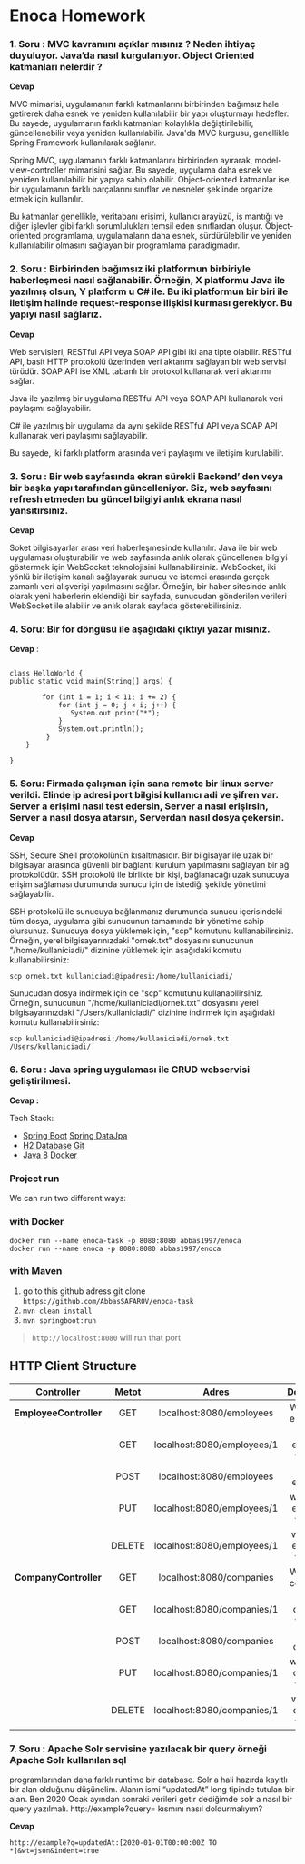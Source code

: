 # Enoca Homework

### 1. Soru : MVC kavramını açıklar mısınız ? Neden ihtiyaç duyuluyor. Java’da nasıl kurgulanıyor. Object Oriented katmanları nelerdir ?

**Cevap**

MVC mimarisi, uygulamanın farklı katmanlarını birbirinden bağımsız hale getirerek daha esnek ve yeniden kullanılabilir bir yapı oluşturmayı hedefler. Bu sayede, uygulamanın farklı katmanları kolaylıkla değiştirilebilir, güncellenebilir veya yeniden kullanılabilir.
Java'da MVC kurgusu, genellikle Spring Framework kullanılarak sağlanır.

Spring MVC, uygulamanın farklı katmanlarını birbirinden ayırarak, model-view-controller mimarisini sağlar. Bu sayede, uygulama daha esnek ve yeniden kullanılabilir bir yapıya sahip olabilir.
Object-oriented katmanlar ise, bir uygulamanın farklı parçalarını sınıflar ve nesneler şeklinde organize etmek için kullanılır. 

Bu katmanlar genellikle, veritabanı erişimi, kullanıcı arayüzü, iş mantığı ve diğer işlevler gibi farklı sorumlulukları temsil eden sınıflardan oluşur. 
Object-oriented programlama, uygulamaların daha esnek, sürdürülebilir ve yeniden kullanılabilir olmasını sağlayan bir programlama paradigmadır.

### 2. Soru : Birbirinden bağımsız iki platformun birbiriyle haberleşmesi nasıl sağlanabilir. Örneğin, X platformu Java ile yazılmış olsun, Y platform u C# ile. Bu iki platformun bir biri ile iletişim halinde request-response ilişkisi kurması gerekiyor. Bu yapıyı nasıl sağlarız.

**Cevap**

Web servisleri, RESTful API veya SOAP API gibi iki ana tipte olabilir. RESTful API, basit HTTP protokolü üzerinden veri aktarımı sağlayan bir web servisi türüdür. 
SOAP API ise XML tabanlı bir protokol kullanarak veri aktarımı sağlar. 

Java ile yazılmış bir uygulama RESTful API veya SOAP API kullanarak veri paylaşımı sağlayabilir. 

C# ile yazılmış bir uygulama da aynı şekilde RESTful API veya SOAP API kullanarak veri paylaşımı sağlayabilir. 

Bu sayede, iki farklı platform arasında veri paylaşımı ve iletişim kurulabilir.

### 3. Soru : Bir web sayfasında ekran sürekli Backend’ den veya bir başka yapı tarafından güncelleniyor. Siz, web sayfasını refresh etmeden bu güncel bilgiyi anlık ekrana nasıl yansıtırsınız.

**Cevap** 

Soket bilgisayarlar arası veri haberleşmesinde kullanılır. Java ile bir web uygulaması oluşturabilir ve web sayfasında anlık olarak güncellenen bilgiyi göstermek için WebSocket teknolojisini kullanabilirsiniz. WebSocket, iki yönlü bir iletişim kanalı sağlayarak sunucu ve istemci arasında gerçek zamanlı veri alışverişi yapılmasını sağlar.  Örneğin, bir haber sitesinde anlık olarak yeni haberlerin eklendiği bir sayfada, sunucudan gönderilen verileri WebSocket ile alabilir ve anlık olarak sayfada gösterebilirsiniz.

### 4. Soru: Bir for döngüsü ile aşağıdaki çıktıyı yazar mısınız.

**Cevap** : 

````

class HelloWorld {
public static void main(String[] args) {

        for (int i = 1; i < 11; i += 2) {
            for (int j = 0; j < i; j++) {
               System.out.print("*");
            }
            System.out.println();
         }
    }

}

````



### 5. Soru: Firmada çalışman için sana remote bir linux server verildi. Elinde ip adresi port bilgisi kullanıcı adi ve şifren var. Server a erişimi nasıl test edersin, Server a nasıl erişirsin, Server a nasıl dosya atarsın, Serverdan nasıl dosya çekersin.

**Cevap** 

SSH, Secure Shell protokolünün kısaltmasıdır. Bir bilgisayar ile uzak bir bilgisayar arasında güvenli bir bağlantı kurulum yapılmasını sağlayan bir ağ protokolüdür. 
SSH protokolü ile birlikte bir kişi, bağlanacağı uzak sunucuya erişim sağlaması durumunda sunucu için de istediği şekilde yönetimi sağlayabilir.

SSH protokolü ile sunucuya bağlanmanız durumunda sunucu içerisindeki tüm dosya, uygulama gibi sunucunun tamamında bir yönetime sahip olursunuz.
Sunucuya dosya yüklemek için, "scp" komutunu kullanabilirsiniz. Örneğin, yerel bilgisayarınızdaki "ornek.txt" dosyasını sunucunun "/home/kullaniciadi/" 
dizinine yüklemek için aşağıdaki komutu kullanabilirsiniz:

```
scp ornek.txt kullaniciadi@ipadresi:/home/kullaniciadi/
```

Sunucudan dosya indirmek için de "scp" komutunu kullanabilirsiniz. Örneğin, 
sunucunun "/home/kullaniciadi/ornek.txt" dosyasını yerel bilgisayarınızdaki "/Users/kullaniciadi/" 
dizinine indirmek için aşağıdaki komutu kullanabilirsiniz:

```
scp kullaniciadi@ipadresi:/home/kullaniciadi/ornek.txt /Users/kullaniciadi/
```


### 6. Soru : Java spring uygulaması ile CRUD webservisi geliştirilmesi.

**Cevap :**

Tech Stack:

* [Spring Boot](#)  [Spring DataJpa](#)
* [H2 Database](#) [Git](#)
* [Java 8](#) [Docker](#)

### Project run

We can run two different ways:

### with Docker

```
docker run --name enoca-task -p 8080:8080 abbas1997/enoca
docker run --name enoca -p 8080:8080 abbas1997/enoca
```

### with Maven

1. go to this github adress git clone `https://github.com/AbbasSAFAROV/enoca-task`
2. `mvn clean install`
3. `mvn springboot:run`

> `http://localhost:8080` will run that port

## HTTP Client Structure

|       Controller       | Metot  |            Adres             |            Description             |
|:----------------------:| :----: |:----------------------------:|:----------------------------------:|
| **EmployeeController** |  GET   |   localhost:8080/employees   |      Will List All employees       |
|                        |  GET   |  localhost:8080/employees/1  |    will get employee with id:1     |
|                        |  POST  |   localhost:8080/employees   |          create employee           |
|                        |  PUT   |  localhost:8080/employees/1  |   will update employee with id:1   |
|                        | DELETE |  localhost:8080/employees/1  |   will delete employee with id:1   |
| **CompanyController**  |  GET   |   localhost:8080/companies   |      Will List All companies       |
|                        |  GET   | localhost:8080/companies/1   |     will get company with id:1     |
|                        |  POST  |   localhost:8080/companies   |           create company           |
|                        |  PUT   |  localhost:8080/companies/1  |    will update company with id:1   |
|                        | DELETE |  localhost:8080/companies/1  |   will delete company with id:1    |


### 7. Soru : Apache Solr servisine yazılacak bir query örneği Apache Solr kullanılan sql
   programlarından daha farklı runtime bir database. Solr a hali hazırda kayıtlı bir alan olduğunu
   düşünelim. Alanın ismi “updatedAt” long tipinde tutulan bir alan. Ben 2020 Ocak ayından
   sonraki verileri getir dediğimde solr a nasıl bir query yazılmalı. http://example?query=
   kısmını nasıl doldurmalıyım?

**Cevap**

`http://example?q=updatedAt:[2020-01-01T00:00:00Z TO *]&wt=json&indent=true`
